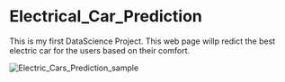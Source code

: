 # Electrical_Car_Prediction
This is my first DataScience Project. This web page willp redict the best electric car for the users based on their comfort.



![Electric_Cars_Prediction_sample](https://user-images.githubusercontent.com/64977556/109976748-22bb6a80-7d22-11eb-83e4-04837ad5f802.jpg)
